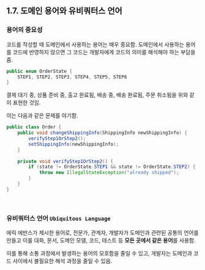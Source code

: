 ## 1.7. 도메인 용어와 유비쿼터스 언어

### 용어의 중요성

코드를 작성할 때 도메인에서 사용하는 용어는 매우 중요함. 도메인에서 사용하는 용어를 코드에 반영하지 않으면 그 코드는 개발자에게 코드의 의미를 해석해야 하는 부담을 줌.

```java
public enum OrderState {
    STEP1, STEP2, STEP3, STEP4, STEP5, STEP6
}
```

결제 대기 중, 상품 준비 중, 출고 완료됨, 배송 중, 배송 완료됨, 주문 취소됨을 위와 같이 표현한 것임.

이는 다음과 같은 문제를 야기함.

```java
public class Order {
    public void changeShippingInfo(ShippingInfo newShippingInfo) {
        verifyStep1OrStep2();
        setShippingInfo(newShippingInfo);
    }
    
    private void verifyStep1OrStep2() {
        if (state != OrderState.STEP1 && state != OrderState.STEP2) {
            throw new IllegalStateException("already shipped");
        }
    }
}
```

<br>

### 유비쿼터스 언어 `Ubiquitous Language`

에릭 에반스가 제시한 용어로, 전문가, 관계자, 개발자가 도메인과 관련된 공통의 언어를 만들고 이를 대화, 문서, 도메인 모델, 코드, 테스트 등 **모든 곳에서 같은 용어**를 사용함.

이를 통해 소통 과정에서 발생하는 용어의 모호함을 줄일 수 있고, 개발자는 도메인과 코드 사이에서 불필요한 해석 과정을 줄일 수 있음.